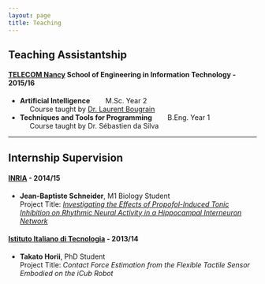 ```yaml
---
layout: page
title: Teaching
---
```



## Teaching Assistantship

#### [TELECOM Nancy](http://www.telecomnancy.eu) School of Engineering in Information Technology - 2015/16
- **Artificial Intelligence** &nbsp;&nbsp;&nbsp;&nbsp;&nbsp;&nbsp; M.Sc. Year 2  
    &nbsp;&nbsp;&nbsp;&nbsp; Course taught by [Dr. Laurent Bougrain](http://www.loria.fr/~bougrain/)
- **Techniques and Tools for Programming** &nbsp;&nbsp;&nbsp;&nbsp;&nbsp;&nbsp; B.Eng. Year 1  
    &nbsp;&nbsp;&nbsp;&nbsp; Course taught by Dr. Sébastien da Silva

---

## Internship Supervision

#### [INRIA](http://www.inria.fr) - 2014/15 
- **Jean-Baptiste Schneider**,  M1 Biology Student  
Project Title: [*Investigating the Effects of Propofol-Induced Tonic Inhibition on Rhythmic Neural Activity in a Hippocampal Interneuron Network*]({{site.baseurl}}{{site.dirlist.downloads}}/2015-JeanBaptisteSchneider-RapportStage.pdf)

#### [Istituto Italiano di Tecnologia](http://www.iit.it) - 2013/14 
- **Takato Horii**, PhD Student  
Project Title: *Contact Force Estimation from the Flexible Tactile Sensor Embodied on the iCub Robot*

